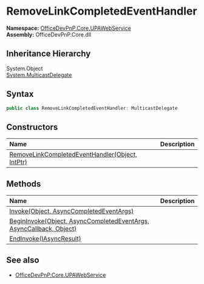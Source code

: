 # RemoveLinkCompletedEventHandler
  

**Namespace:** [OfficeDevPnP.Core.UPAWebService](OfficeDevPnP.Core.UPAWebService.md)  
**Assembly:** OfficeDevPnP.Core.dll  
## Inheritance Hierarchy
System.Object  
    [System.MulticastDelegate](System.MulticastDelegate.md)
## Syntax
```C#
public class RemoveLinkCompletedEventHandler: MulticastDelegate
```
## Constructors
|**Name**|**Description**|
|:-----|:-----|
| [RemoveLinkCompletedEventHandler(Object, IntPtr)](OfficeDevPnP.Core.UPAWebService.RemoveLinkCompletedEventHandler.ctor1.md) | 
## Methods
|**Name**|**Description**|
|:-----|:-----|
| [Invoke(Object, AsyncCompletedEventArgs)](OfficeDevPnP.Core.UPAWebService.RemoveLinkCompletedEventHandler.26851c57.md) | 
| [BeginInvoke(Object, AsyncCompletedEventArgs, AsyncCallback, Object)](OfficeDevPnP.Core.UPAWebService.RemoveLinkCompletedEventHandler.f6352ab0.md) | 
| [EndInvoke(IAsyncResult)](OfficeDevPnP.Core.UPAWebService.RemoveLinkCompletedEventHandler.c9867657.md) | 
## See also
- [OfficeDevPnP.Core.UPAWebService](OfficeDevPnP.Core.UPAWebService.md)
